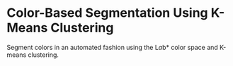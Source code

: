 # **Color-Based Segmentation Using K-Means Clustering**

Segment colors in an automated fashion using the L*a*b* color space and K-means clustering.
